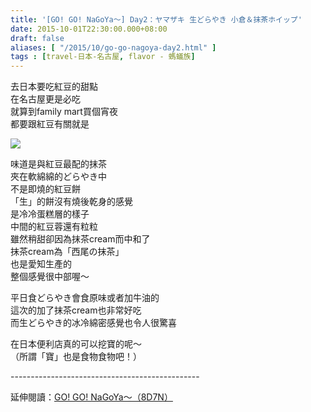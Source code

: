 ```yaml
---
title: '[GO! GO! NaGoYa～] Day2：ヤマザキ 生どらやき 小倉＆抹茶ホイップ'
date: 2015-10-01T22:30:00.000+08:00
draft: false
aliases: [ "/2015/10/go-go-nagoya-day2.html" ]
tags : [travel-日本-名古屋, flavor - 螞蟻族]
---
```


去日本要吃紅豆的甜點  
在名古屋更是必吃  
就算到family mart買個宵夜  
都要跟紅豆有關就是  

![](/images/nagoya2d.jpg)

味道是與紅豆最配的抹茶  
夾在軟綿綿的どらやき中  
不是即燒的紅豆餅  
「生」的餅沒有燒後乾身的感覺  
是冷冷蛋糕層的樣子  
中間的紅豆蓉還有粒粒  
雖然稍甜卻因為抹茶cream而中和了  
抹茶cream為「西尾の抹茶」  
也是愛知生產的  
整個感覺很中部喔～  
  
平日食どらやき會食原味或者加牛油的  
這次的加了抹茶cream也非常好吃  
而生どらやき的冰冷綿密感覺也令人很驚喜  
  
在日本便利店真的可以挖寶的呢～  
（所謂「寶」也是食物食物吧！）  
  
\-----------------------------------------------  
  
延伸閱讀：[GO! GO! NaGoYa～（8D7N）](https://hidie.net/nagoya8d7n/)
